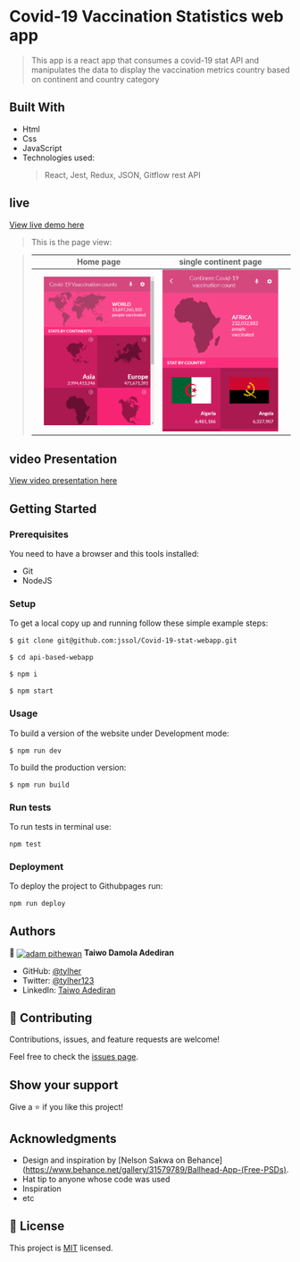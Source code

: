 # Covid-19 Vaccination Statistics web app

> This app is a react app that consumes a covid-19 stat API and manipulates the data to display the vaccination metrics country based on continent and country category

## Built With

- Html
- Css
- JavaScript
- Technologies used:
  > React,
  > Jest,
  > Redux,
  > JSON,
  > Gitflow
  > rest API

## live
[View live demo here]()

>  This is the page view:

> |     | Home page                      | single continent page                    |     |
> | --- | ----------------------------------- | ------------------------------------ | --- |
> |     | ![Screenshot1](./src/images/Homepage_Screenshot.png) | ![Screenshot2](./src/images/continent-section.png) |

## video Presentation
[View video presentation here]()

## Getting Started

### Prerequisites

You need to have a browser and this tools installed:

- Git
- NodeJS

### Setup

To get a local copy up and running follow these simple example steps:

```
$ git clone git@github.com:jssol/Covid-19-stat-webapp.git
```

```
$ cd api-based-webapp
```

```
$ npm i
```

```
$ npm start
```

### Usage

To build a version of the website under Development mode:

```
$ npm run dev
```

To build the production version:

```
$ npm run build
```

### Run tests

To run tests in terminal use:

```
npm test
```

### Deployment

To deploy the project to Githubpages run:

```
npm run deploy
```

## Authors

👤 <a href="https://github.com/tylher" target="blank"><img align="center"
      src="https://user-images.githubusercontent.com/57408419/163676887-390d6032-6720-42bb-ad16-f8e199d6f2fa.jpg"
      alt="adam pithewan" height="50" width="50"/></a> **Taiwo Damola Adediran**

- GitHub: [@tylher](https://github.com/tylher)
- Twitter: [@tylher123](https://twitter.com/tylher123)
- LinkedIn: [Taiwo Adediran](https://www.linkedin.com/in/taiwo-adediran-327654127/)

## 🤝 Contributing

Contributions, issues, and feature requests are welcome!

Feel free to check the [issues page](../../issues/).

## Show your support

Give a ⭐️ if you like this project!

## Acknowledgments
- Design and inspiration by [Nelson Sakwa on Behance](https://www.behance.net/gallery/31579789/Ballhead-App-(Free-PSDs).
- Hat tip to anyone whose code was used
- Inspiration
- etc

## 📝 License

This project is [MIT](./MIT.md) licensed.
